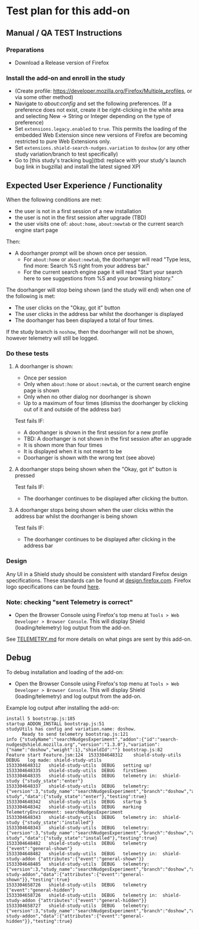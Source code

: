 # Test plan for this add-on

## Manual / QA TEST Instructions

### Preparations

* Download a Release version of Firefox

### Install the add-on and enroll in the study

* (Create profile: <https://developer.mozilla.org/Firefox/Multiple_profiles>, or via some other method)
* Navigate to _about:config_ and set the following preferences. (If a preference does not exist, create it be right-clicking in the white area and selecting New -> String or Integer depending on the type of preference)
* Set `extensions.legacy.enabled` to `true`. This permits the loading of the embedded Web Extension since new versions of Firefox are becoming restricted to pure Web Extensions only.
* Set `extensions.shield-search-nudges.variation` to `doshow` (or any other study variation/branch to test specifically)
* Go to [this study's tracking bug](tbd: replace with your study's launch bug link in bugzilla) and install the latest signed XPI

## Expected User Experience / Functionality

When the following conditions are met:

* the user is not in a first session of a new installation
* the user is not in the first session after upgrade (TBD)
* the user visits one of: `about:home`, `about:newtab` or the current search engine start page

Then:

* A doorhanger prompt will be shown once per session.
  * For `about:home` or `about:newtab`, the doorhanger will read "Type less, find more: Search %S right from your address bar."
  * For the current search engine page it will read "Start your search here to see suggestions from %S and your browsing history."

The doorhanger will stop being shown (and the study will end) when one of the following is met:

* The user clicks on the "Okay, got it" button
* The user clicks in the address bar whilst the doorhanger is displayed
* The doorhanger has been displayed a total of four times.

If the study branch is `noshow`, then the doorhanger will not be shown, however telemetry will
still be logged.

### Do these tests

1. A doorhanger is shown:

   * Once per session
   * Only when `about:home` or `about:newtab`, or the current search engine page is shown
   * Only when no other dialog nor doorhanger is shown
   * Up to a maximum of four times (dismiss the doorhanger by clicking out of it and outside of the address bar)

   Test fails IF:

   * A doorhanger is shown in the first session for a new profile
   * TBD: A doorhanger is not shown in the first session after an upgrade
   * It is shown more than four times
   * It is displayed when it is not meant to be
   * Doorhanger is shown with the wrong text (see above)

2. A doorhanger stops being shown when the "Okay, got it" button is pressed

   Test fails IF:

   * The doorhanger continues to be displayed after clicking the button.

3. A doorhanger stops being shown when the user clicks within the address bar whilst the doorhanger is being shown

   Test fails IF:

   * The doorhanger continues to be displayed after clicking in the address bar

### Design

Any UI in a Shield study should be consistent with standard Firefox design specifications. These standards can be found at [design.firefox.com](https://design.firefox.com/photon/welcome.html). Firefox logo specifications can be found [here](https://design.firefox.com/photon/visuals/product-identity-assets.html).

### Note: checking "sent Telemetry is correct"

* Open the Browser Console using Firefox's top menu at `Tools > Web Developer > Browser Console`. This will display Shield (loading/telemetry) log output from the add-on.

See [TELEMETRY.md](./TELEMETRY.md) for more details on what pings are sent by this add-on.

## Debug

To debug installation and loading of the add-on:

* Open the Browser Console using Firefox's top menu at `Tools > Web Developer > Browser Console`. This will display Shield (loading/telemetry) and log output from the add-on.

Example log output after installing the add-on:

```
install 5 bootstrap.js:185
startup ADDON_INSTALL bootstrap.js:51
studyUtils has config and variation.name: doshow.
      Ready to send telemetry bootstrap.js:121
info {"studyName":"searchNudgesExperiment","addon":{"id":"search-nudges@shield.mozilla.org","version":"1.3.0"},"variation":{"name":"doshow","weight":1},"shieldId":""} bootstrap.js:82
Feature start Feature.jsm:124  1533304648312	shield-study-utils	DEBUG	log made: shield-study-utils
1533304648312	shield-study-utils	DEBUG	setting up!
1533304648335	shield-study-utils	DEBUG	firstSeen
1533304648335	shield-study-utils	DEBUG	telemetry in:  shield-study {"study_state":"enter"}
1533304648337	shield-study-utils	DEBUG	telemetry: {"version":3,"study_name":"searchNudgesExperiment","branch":"doshow","addon_version":"1.3.0","shield_version":"4.1.0","type":"shield-study","data":{"study_state":"enter"},"testing":true}
1533304648342	shield-study-utils	DEBUG	startup 5
1533304648342	shield-study-utils	DEBUG	marking TelemetryEnvironment: searchNudgesExperiment
1533304648343	shield-study-utils	DEBUG	telemetry in:  shield-study {"study_state":"installed"}
1533304648343	shield-study-utils	DEBUG	telemetry: {"version":3,"study_name":"searchNudgesExperiment","branch":"doshow","addon_version":"1.3.0","shield_version":"4.1.0","type":"shield-study","data":{"study_state":"installed"},"testing":true}
1533304648482	shield-study-utils	DEBUG	telemetry {"event":"general-shown"}
1533304648482	shield-study-utils	DEBUG	telemetry in:  shield-study-addon {"attributes":{"event":"general-shown"}}
1533304648485	shield-study-utils	DEBUG	telemetry: {"version":3,"study_name":"searchNudgesExperiment","branch":"doshow","addon_version":"1.3.0","shield_version":"4.1.0","type":"shield-study-addon","data":{"attributes":{"event":"general-shown"}},"testing":true}
1533304658726	shield-study-utils	DEBUG	telemetry {"event":"general-hidden"}
1533304658726	shield-study-utils	DEBUG	telemetry in:  shield-study-addon {"attributes":{"event":"general-hidden"}}
1533304658727	shield-study-utils	DEBUG	telemetry: {"version":3,"study_name":"searchNudgesExperiment","branch":"doshow","addon_version":"1.3.0","shield_version":"4.1.0","type":"shield-study-addon","data":{"attributes":{"event":"general-hidden"}},"testing":true}
```
